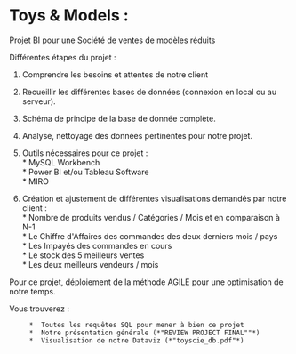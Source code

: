 # Toys & Models : 
Projet BI pour une Société de ventes de modèles réduits

Différentes étapes du projet :   

1. Comprendre les besoins et attentes de notre client

3. Recueillir les différentes bases de données (connexion en local ou au serveur).  

5. Schéma de principe de la base de donnée complète.  


7. Analyse, nettoyage des données pertinentes pour notre projet.   

9. Outils nécessaires pour ce projet :   
          *  MySQL Workbench    
          *  Power BI et/ou Tableau Software  
          *  MIRO    


10. Création et ajustement de différentes visualisations demandés par notre client :   
          *  Nombre de produits vendus / Catégories / Mois et en comparaison à N-1   
          *  Le Chiffre d'Affaires des commandes des deux derniers mois / pays   
          *  Les Impayés des commandes en cours   
          *  Le stock des 5 meilleurs ventes   
          *  Les deux meilleurs vendeurs / mois   


Pour ce projet, déploiement de la méthode AGILE pour une optimisation de notre temps.   

Vous trouverez :   
   
         *  Toutes les requêtes SQL pour mener à bien ce projet    
         *  Notre présentation générale (*"REVIEW PROJECT FINAL""*)    
         *  Visualisation de notre Dataviz (*"toyscie_db.pdf"*)   

